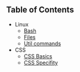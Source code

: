 ## Table of Contents

- Linux
    * [Bash](chsh_linux_bash.md)
    * [Files](chsh_linux_files.md)
    * [Util commands](chsh_linux_util_commands.md)
- CSS
    * [CSS Basics](chsh_css_basics.md)
    * [CSS Specifity](chsh_css_specifity.md)
